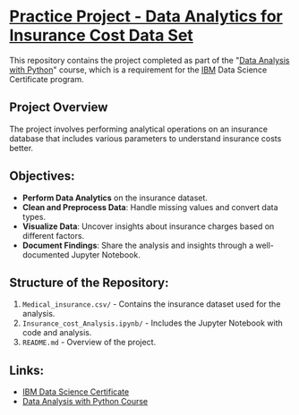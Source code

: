 # [Practice Project - Data Analytics for Insurance Cost Data Set](https://www.ibm.com)

This repository contains the project completed as part of the "[Data Analysis with Python](https://www.coursera.org/learn/data-analysis-with-python)" course, which is a requirement for the [IBM](https://www.ibm.com) Data Science Certificate program.

## Project Overview
The project involves performing analytical operations on an insurance database that includes various parameters to understand insurance costs better.

## Objectives:
- **Perform Data Analytics** on the insurance dataset.
- **Clean and Preprocess Data**: Handle missing values and convert data types.
- **Visualize Data**: Uncover insights about insurance charges based on different factors.
- **Document Findings**: Share the analysis and insights through a well-documented Jupyter Notebook.

## Structure of the Repository:
1. `Medical_insurance.csv/` - Contains the insurance dataset used for the analysis.
2. `Insurance_cost_Analysis.ipynb/` - Includes the Jupyter Notebook with code and analysis.
3. `README.md` - Overview of the project.

## Links:
- [IBM Data Science Certificate](https://www.coursera.org/professional-certificates/ibm-data-science)
- [Data Analysis with Python Course](https://www.coursera.org/learn/data-analysis-with-python)





